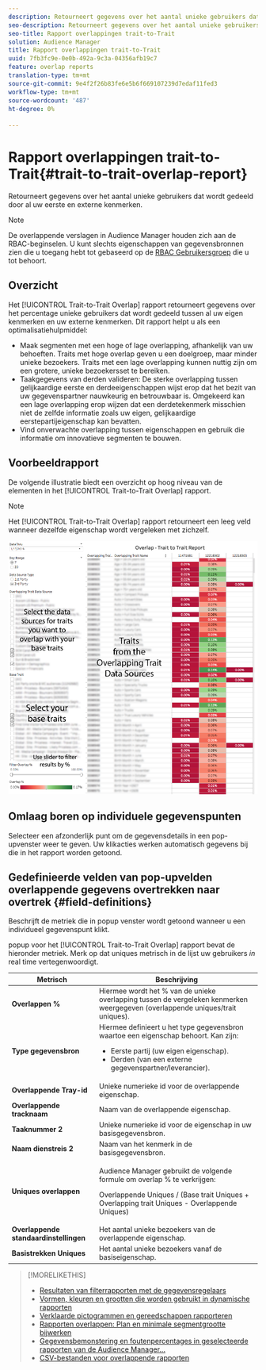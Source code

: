 ```yaml
---
description: Retourneert gegevens over het aantal unieke gebruikers dat wordt gedeeld door al uw eerste en externe kenmerken.
seo-description: Retourneert gegevens over het aantal unieke gebruikers dat wordt gedeeld door al uw eerste en externe kenmerken.
seo-title: Rapport overlappingen trait-to-Trait
solution: Audience Manager
title: Rapport overlappingen trait-to-Trait
uuid: 7fb3fc9e-0e0b-492a-9c3a-04356afb19c7
feature: overlap reports
translation-type: tm+mt
source-git-commit: 9e4f2f26b83fe6e5b6f669107239d7edaf11fed3
workflow-type: tm+mt
source-wordcount: '487'
ht-degree: 0%

---
```



# Rapport overlappingen trait-to-Trait{#trait-to-trait-overlap-report}

Retourneert gegevens over het aantal unieke gebruikers dat wordt gedeeld door al uw eerste en externe kenmerken.

>[!NOTE]
>
>De overlappende verslagen in Audience Manager houden zich aan de RBAC-beginselen. U kunt slechts eigenschappen van gegevensbronnen zien die u toegang hebt tot gebaseerd op de [RBAC Gebruikersgroep](/help/using/features/administration/administration-overview.md) die u tot behoort.

<!-- 

c_overlap_reports.xml

 -->

## Overzicht

Het [!UICONTROL Trait-to-Trait Overlap] rapport retourneert gegevens over het percentage unieke gebruikers dat wordt gedeeld tussen al uw eigen kenmerken en uw externe kenmerken. Dit rapport helpt u als een optimalisatiehulpmiddel:

* Maak segmenten met een hoge of lage overlapping, afhankelijk van uw behoeften. Traits met hoge overlap geven u een doelgroep, maar minder unieke bezoekers. Traits met een lage overlapping kunnen nuttig zijn om een grotere, unieke bezoekersset te bereiken.
* Taakgegevens van derden valideren: De sterke overlapping tussen gelijkaardige eerste en derdeeigenschappen wijst erop dat het bezit van uw gegevenspartner nauwkeurig en betrouwbaar is. Omgekeerd kan een lage overlapping erop wijzen dat een derdetekenmerk misschien niet de zelfde informatie zoals uw eigen, gelijkaardige eerstepartijeigenschap kan bevatten.
* Vind onverwachte overlapping tussen eigenschappen en gebruik die informatie om innovatieve segmenten te bouwen.

## Voorbeeldrapport

De volgende illustratie biedt een overzicht op hoog niveau van de elementen in het [!UICONTROL Trait-to-Trait Overlap] rapport.

>[!NOTE]
>
>Het [!UICONTROL Trait-to-Trait Overlap] rapport retourneert een leeg veld wanneer dezelfde eigenschap wordt vergeleken met zichzelf.

![](assets/trait-to-trait-overlap.png)

## Omlaag boren op individuele gegevenspunten

Selecteer een afzonderlijk punt om de gegevensdetails in een pop-upvenster weer te geven. Uw klikacties werken automatisch gegevens bij die in het rapport worden getoond.

## Gedefinieerde velden van pop-upvelden overlappende gegevens overtrekken naar overtrek {#field-definitions}

Beschrijft de metriek die in popup venster wordt getoond wanneer u een individueel gegevenspunt klikt.

<!-- 

r_t2t_data_pop.xml

 -->

popup voor het [!UICONTROL Trait-to-Trait Overlap] rapport bevat de hieronder metriek. Merk op dat uniques metrisch in de lijst uw gebruikers *in* real time vertegenwoordigt.

<table id="table_A2A0CFC47C1A404994B82E6630E711A2"> 
 <thead> 
  <tr> 
   <th colname="col1" class="entry"> Metrisch </th> 
   <th colname="col2" class="entry"> Beschrijving </th> 
  </tr>
 </thead>
 <tbody> 
  <tr> 
   <td colname="col1"><b><span class="wintitle"> Overlappen %</span></b> </td> 
   <td colname="col2"> Hiermee wordt het % van de unieke overlapping tussen de vergeleken kenmerken weergegeven (overlappende uniques/trait uniques). </td> 
  </tr> 
  <tr> 
   <td colname="col1"><b><span class="wintitle"> Type gegevensbron</span></b> </td> 
   <td colname="col2">Hiermee definieert u het type gegevensbron waartoe een eigenschap behoort. Kan zijn: 
    <ul id="ul_0477C04A33FD4F5D998B98984E6554D3"> 
     <li id="li_50FCA48EDB5843AB8FB6C34ED2C0067D">Eerste partij (uw eigen eigenschap). </li> 
     <li id="li_4F6148EDAEFE43FA8D505944E9FE3855">Derden (van een externe gegevenspartner/leverancier). </li> 
    </ul> </td> 
  </tr> 
  <tr> 
   <td colname="col1"><b><span class="wintitle"> Overlappende Tray-id</span></b> </td> 
   <td colname="col2"> Unieke numerieke id voor de overlappende eigenschap. </td> 
  </tr> 
  <tr> 
   <td colname="col1"><b><span class="wintitle"> Overlappende tracknaam</span></b> </td> 
   <td colname="col2"> Naam van de overlappende eigenschap. </td> 
  </tr>
    <tr> 
   <td colname="col1"><b><span class="wintitle"> Taaknummer 2</span></b> </td> 
   <td colname="col2"> Unieke numerieke id voor de eigenschap in uw basisgegevensbron. </td> 
  </tr> 
  <tr> 
   <td colname="col1"><b><span class="wintitle"> Naam dienstreis 2</span></b> </td> 
   <td colname="col2"> Naam van het kenmerk in de basisgegevensbron. </td> 
  </tr> 
  <tr> 
   <td colname="col1"><b><span class="wintitle"> Uniques overlappen</span></b> </td> 
   <td colname="col2"> <p>Audience Manager gebruikt de volgende formule om overlap % te verkrijgen:</p> <p>Overlappende Uniques / (Base trait Uniques + Overlapping trait Uniques - Overlappende Uniques)</p> </td> 
  </tr> 
  <tr> 
   <td colname="col1"><b><span class="wintitle"> Overlappende standaardinstellingen</span></b> </td> 
   <td colname="col2"> Het aantal unieke bezoekers van de overlappende eigenschap. </td> 
  </tr> 
    <tr> 
   <td colname="col1"><b><span class="wintitle"> Basistrekken Uniques</span></b> </td> 
   <td colname="col2"> Het aantal unieke bezoekers vanaf de basiseigenschap. </td> 
  </tr> 
 </tbody> 
</table>

>[!MORELIKETHIS]
>
>* [Resultaten van filterrapporten met de gegevensregelaars](../../reporting/dynamic-reports/data-sliders.md)
>* [Vormen, kleuren en grootten die worden gebruikt in dynamische rapporten](../../reporting/dynamic-reports/interactive-report-technology.md#shapes-colors-sizes)
>* [Verklaarde pictogrammen en gereedschappen rapporteren](../../reporting/dynamic-reports/interactive-report-technology.md#icons-tools-explained)
>* [Rapporten overlappen: Plan en minimale segmentgrootte bijwerken](../../reporting/dynamic-reports/overlap-minimum-segment-size.md)
>* [Gegevensbemonstering en foutenpercentages in geselecteerde rapporten van de Audience Manager...](../../reporting/report-sampling.md)
>* [CSV-bestanden voor overlappende rapporten](../../reporting/dynamic-reports/overlap-csv-files.md)